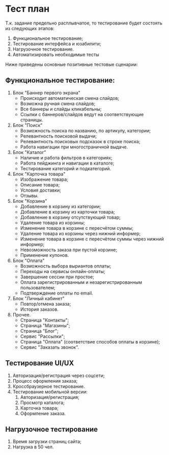 # Тест план

Т.к. задание предельно расплывчатое, то тестирование будет состоять из следующих этапов:
1. Функциональное тестирование;
1. Тестирование интерфейса и юзабилити;
1. Нагрузочное тестирование.
1. Автоматизировать необходимые тесты

Ниже приведены основные позитивные тестовые сценарии:

## Функциональное тестирование:
1. Блок "Баннер первого экрана"
    * Происходит автоматическая смена слайдов;
    * Возможна ручная смена слайдов;
    * Все баннеры и слайды кликабельны;
    * Ссылки с баннеров/слайдов ведут на соответствующие страницы.
1. Блок "Поиск"
    * Возможность поиска по названию, по артикулу, категории;
    * Релевантность поисковой выдачи;
    * Релевантность поисковых подсказок в строке поиска;
    * Работа навигации при многостраничной выдаче.
1. Блок "Каталог"
    * Наличие и работа фильтров в категориях;
    * Работа пейджинга и навигации в каталоге;
    * Тестирование категорий и подкатегорий.
1. Блок "Карточка товара"
    * Изображение товара;
    * Описание товара;
    * Условия доставки;
    * Отзывы.
1. Блок "Корзина"
    * Добавление в корзину из категории;
    * Добавление в корзину из карточки товара;
    * Добавление в корзину отсутствующий товар;
    * Удаление товара из корзины;
    * Изменение товара в корзине с пересчётом суммы;
    * Удаление товара из корзины через нижний информер;
    * Изменение товара в корзине с пересчётом суммы через нижний информер;
    * Невозможность заказа при пустой корзине;
    * Применение купонов.
1. Блок "Оплата"
    * Возможность выбора выриантов оплаты;
    * Переходы на сервисы онлайн-оплаты;
    * Завершение сессии при простое;
    * Оплата зарегистрированным и незарегистрированным пользователем;
    * Подтверждение оплаты по email.
1. Блок "Личный кабинет"
    * Повтор/отмена заказа;
    * История заказов.
1. Прочее.
    * Страница "Контакты";
    * Страница "Магазины";
    * Страница "Блог";
    * Сервис "Рассылки";
    * Страница "Оплата" (соответствие способов оплаты в корзине);
    * Сервис "Заказать звонок".
    
## Тестирование UI/UX
1. Авторизация/регистрация через соцсети;
1. Процесс оформления заказа;
1. Кроссбраузерное тестирование.
1. Тестирование мобильной версии:
    1. Авторизация/регистрация;
    1. Просмотр каталога;
    1. Карточка товара;
    1. Оформление заказа.

## Нагрузочное тестирование
1. Время загрузки страниц сайта;
1. Нагрузка в 50 чел.  